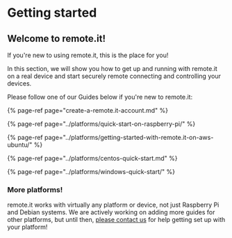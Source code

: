 # Getting started

## Welcome to remote.it!

If you're new to using remote.it, this is the place for you!

In this section, we will show you how to get up and running with remote.it on a real device and start securely remote connecting and controlling your devices.

Please follow one of our Guides below if you're new to remote.it:

{% page-ref page="create-a-remote.it-account.md" %}

{% page-ref page="../platforms/quick-start-on-raspberry-pi/" %}

{% page-ref page="../platforms/getting-started-with-remote.it-on-aws-ubuntu/" %}

{% page-ref page="../platforms/centos-quick-start.md" %}

{% page-ref page="../platforms/windows-quick-start/" %}

### More platforms!

remote.it works with virtually any platform or device, not just Raspberry Pi and Debian systems. We are actively working on adding more guides for other platforms, but until then, [please contact us](http://support.remot3.it) for help getting set up with your platform!

